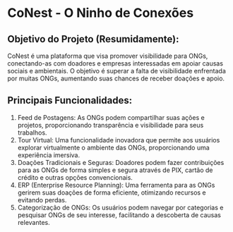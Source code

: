 # CoNest - O Ninho de Conexões

## Objetivo do Projeto (Resumidamente):
CoNest é uma plataforma que visa promover visibilidade para ONGs, conectando-as com doadores e empresas interessadas em apoiar causas sociais e ambientais. O objetivo é superar a falta de visibilidade enfrentada por muitas ONGs, aumentando suas chances de receber doações e apoio.

## Principais Funcionalidades:
1. Feed de Postagens: As ONGs podem compartilhar suas ações e projetos, proporcionando transparência e visibilidade para seus trabalhos.
2. Tour Virtual: Uma funcionalidade inovadora que permite aos usuários explorar virtualmente o ambiente das ONGs, proporcionando uma experiência imersiva.
3. Doações Tradicionais e Seguras: Doadores podem fazer contribuições para as ONGs de forma simples e segura através de PIX, cartão de crédito e outras opções convencionais.
4. ERP (Enterprise Resource Planning): Uma ferramenta para as ONGs gerirem suas doações de forma eficiente, otimizando recursos e evitando perdas.
5. Categorização de ONGs: Os usuários podem navegar por categorias e pesquisar ONGs de seu interesse, facilitando a descoberta de causas relevantes.
